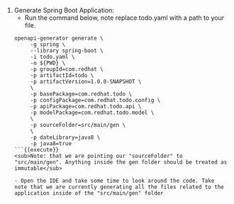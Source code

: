 
1. Generate Spring Boot Application:
   - Run the command below, note replace todo.yaml with a path to your file.  
   ```console
   openapi-generator generate \
        -g spring \  
        --library spring-boot \  
        -i todo.yaml \  
        -o ${PWD} \  
        -p groupId=com.redhat \  
        -p artifactId=todo \  
        -p artifactVersion=1.0.0-SNAPSHOT \  
        \  
        -p basePackage=com.redhat.todo \  
        -p configPackage=com.redhat.todo.config \  
        -p apiPackage=com.redhat.todo.api \  
        -p modelPackage=com.redhat.todo.model \  
        \  
        -p sourceFolder=src/main/gen \  
        \  
        -p dateLibrary=java8 \  
        -p java8=true
   ```{{execute}}
   <sub>Note: that we are pointing our "sourceFolder" to "src/main/gen". Anything inside the gen folder should be treated as immutable</sub>
   
   - Open the IDE and take some time to look around the code. Take note that we are currently generating all the files related to the application inside of the "src/main/gen" folder
